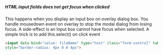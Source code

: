 ##### HTML input fields does not get focus when clicked

This happens when you display an input box on overlay dialog box. You handle mousedown event on overlay to stop the modal dialog from losing focus. 
A side-effect is an Input box cannot have focus when selected. A simple trick is to add this.select() on click event

```html
<input data-bind="value: fileName" type="text" class="form-control" tabindex="307" onclick="this.select()" 
style="border-radius: 4px 0 0 4px">
```

